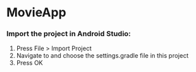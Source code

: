 MovieApp
========

### Import the project in Android Studio:

1. Press File > Import Project
2. Navigate to and choose the settings.gradle file in this project
3. Press OK
